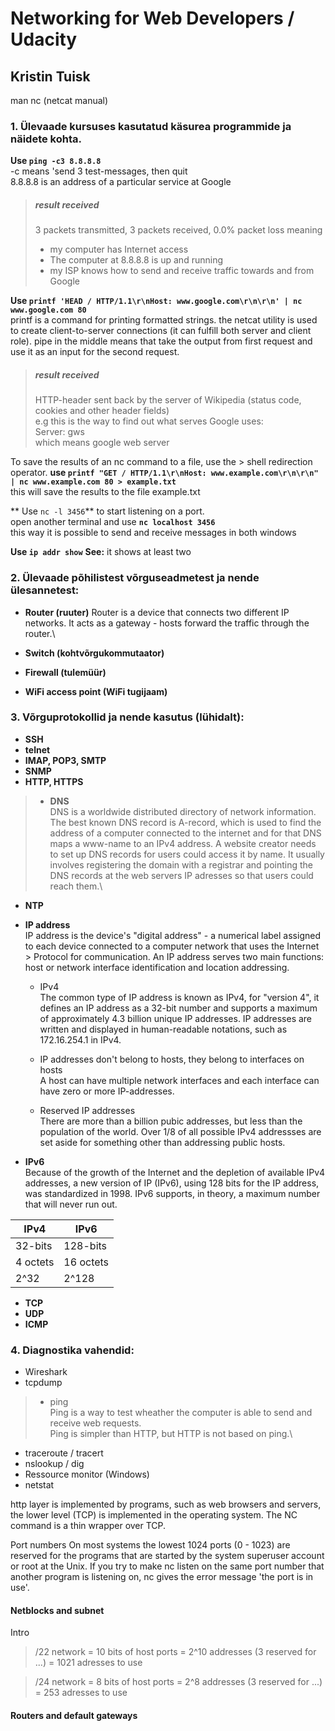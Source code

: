 # Networking for Web Developers / Udacity
## Kristin Tuisk

man nc (netcat manual)


### 1. Ülevaade kursuses kasutatud käsurea programmide ja näidete kohta.
**Use `ping -c3 8.8.8.8`**\
 -c means 'send 3 test-messages, then quit\
 8.8.8.8 is an address of a particular service at Google
 > ##### result received 
> 3 packets transmitted, 3 packets received, 0.0% packet loss
> meaning
> - my computer has Internet access
> - The computer at 8.8.8.8 is up and running
> - my ISP knows how to send and receive traffic towards and from Google
 
 **Use `printf 'HEAD / HTTP/1.1\r\nHost: www.google.com\r\n\r\n' | nc www.google.com 80`**  
printf is a command for printing formatted strings.
the netcat utility is used to create client-to-server connections (it can fulfill both server and client role).
pipe in the middle means that take the output from first request and use it as an input for the second request.
> ##### result received
> HTTP-header sent back by the server of Wikipedia (status code, cookies and other header fields)\
> e.g this is the way to find out what serves Google uses:\
> Server: gws\
> which means google web server

To save the results of an nc command to a file, use the > shell redirection operator. 
**use `printf "GET / HTTP/1.1\r\nHost: www.example.com\r\n\r\n" | nc www.example.com 80 > example.txt`**  
this will save the results to the file example.txt


** Use `nc -l 3456`** to start listening on a port.\
open another terminal and use **`nc localhost 3456`**\
this way it is possible to send and receive messages in both windows

**Use `ip addr show`**
  **See:** it shows at least two  


### 2. Ülevaade põhilistest võrguseadmetest ja nende ülesannetest:
- **Router (ruuter)**
Router is a device that connects two different IP networks. It acts as a gateway - hosts forward the traffic through the router.\

- **Switch (kohtvõrgukommutaator)**
- **Firewall (tulemüür)** 
- **WiFi access point (WiFi tugijaam)**

### 3. Võrguprotokollid ja nende kasutus (lühidalt):
- **SSH**
- **telnet** 
- **IMAP, POP3, SMTP**
- **SNMP**
- **HTTP, HTTPS**

> - **DNS**\
> DNS is a worldwide distributed directory of network information. The best known DNS record is A-record, which is used to find the address of a computer connected to the internet and for that DNS maps a www-name to an IPv4 address. A website creator needs to set up DNS records for users could access it by name. It usually involves registering the domain with a registrar and pointing the DNS records at the web servers IP adresses so that users could reach them.\

- **NTP**

- **IP address**\
IP address is the device's "digital address" - a numerical label assigned to each device connected to a computer network that uses the Internet > Protocol for communication. An IP address serves two main functions: host or network interface identification and location addressing.

     - IPv4\
The common type of IP address is known as IPv4, for "version 4", it defines an IP address as a 32-bit number and supports a maximum of approximately 4.3 billion unique IP addresses. IP addresses are written and displayed in human-readable notations, such as 172.16.254.1 in IPv4.

     - IP addresses don't belong to hosts, they belong to interfaces on hosts\
A host can have multiple network interfaces and each interface can have zero or more IP-addresses.

     - Reserved IP addresses\
There are more than a billion pubic addresses, but less than the population of the world. 
Over 1/8 of all possible IPv4 addressses are set aside for something other than addressing public hosts.

- **IPv6**\
Because of the growth of the Internet and the depletion of available IPv4 addresses, a new version of IP (IPv6), using 128 bits for the IP address, was standardized in 1998. IPv6 supports, in theory, a maximum number that will never run out.

|     IPv4      |      IPv6     |
| ------------- | ------------- |
|    32-bits    |   128-bits    |
|    4 octets   |   16 octets   |
|     2^32    |   2^128    |

- **TCP**
- **UDP**
- **ICMP**

### 4. Diagnostika vahendid:
- Wireshark
- tcpdump 

> - ping\
> Ping is a way to test wheather the computer is able to send and receive web requests.\
> Ping is simpler than HTTP, but HTTP is not based on ping.\

- traceroute / tracert
- nslookup / dig
- Ressource monitor (Windows)
- netstat 



 




http layer is implemented by programs, such as web browsers and servers, the lower level (TCP) is implemented in the operating system. The NC command is a thin wrapper over TCP.




Port numbers
On most systems the lowest 1024 ports (0 - 1023) are reserved for the programs that are started by the system superuser account or root at the Unix.
If you try to make nc listen on the same port number that another program is listening on, nc gives the error message 'the port is in use'.







#### Netblocks and subnet
  Intro
  > /22 network = 10 bits of host ports 
  >             = 2^10 addresses (3 reserved for ...)
  >             = 1021 adresses to use
  
  > /24 network = 8 bits of host ports
  >             = 2^8 addresses (3 reserved for ...)
  >             = 253 adresses to use
  
    

  
#### Routers and default gateways








